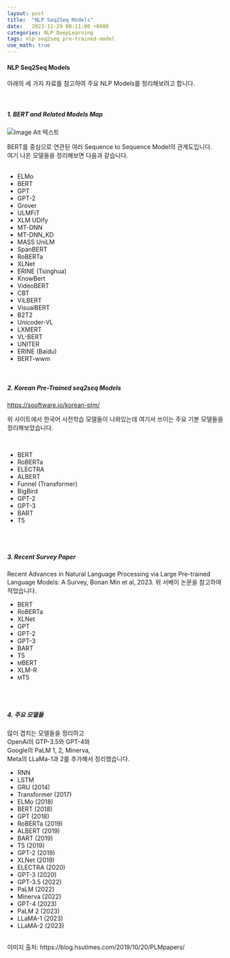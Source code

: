 ```yaml
---
layout: post
title:  "NLP Seq2Seq Models"
date:   2023-11-29 00:11:00 +0900
categories: NLP DeepLearning
tags: nlp seq2seq pre-trained-model
use_math: true
---
```

<h4> NLP Seq2Seq Models </h4>  
  
아래의 세 가지 자료를 참고하여 주요 NLP Models를 정리해보려고 합니다.  
<br> 
<br>  
  

<h5> 1. BERT and Related Models Map </h5> 

![Image Alt 텍스트]({{site.url}}/assets/images/seq2seq_BERT_related_Models.png )
<br>

BERT를 중심으로 연관된 여러 Sequence to Sequence Model의 관계도입니다.  
여기 나온 모델들을 정리해보면 다음과 같습니다.  
<br>

+ ELMo
+ BERT
+ GPT
+ GPT-2
+ Grover
+ ULMFiT
+ XLM UDify
+ MT-DNN
+ MT-DNN_KD
+ MASS UniLM
+ SpanBERT
+ RoBERTa
+ XLNet
+ ERINE (Tsinghua)
+ KnowBert
+ VideoBERT
+ CBT
+ ViLBERT
+ VisualBERT
+ B2T2
+ Unicoder-VL
+ LXMERT
+ VL-BERT
+ UNITER
+ ERINE (Baidu)
+ BERT-wwm

<br>


<h5> 2. Korean Pre-Trained seq2seq Models </h5> 

https://sooftware.io/korean-plm/
<br>

위 사이트에서 한국어 사전학습 모델들이 나와있는데 여기서 쓰이는 주요 기본 모델들을 정리해보았습니다.  

<br>

+ BERT
+ RoBERTa
+ ELECTRA
+ ALBERT
+ Funnel (Transformer)
+ BigBird
+ GPT-2
+ GPT-3
+ BART
+ T5

<br>
<br>
  

<h5> 3. Recent Survey Paper </h5>  
Recent Advances in Natural Language Processing via Large Pre-trained Language Models: A Survey, Bonan Min et al, 2023.  
위 서베이 논문을 참고하여 적었습니다.  

+ BERT
+ RoBERTa
+ XLNet
+ GPT
+ GPT-2
+ GPT-3
+ BART
+ T5
+ <small>M</small>BERT
+ XLM-R
+ <small>M</small>T5

<br>
<br>
  

<h5> 4. 주요 모델들 </h5>  
  
많이 겹치는 모델들을 정리하고  
OpenAi의 GTP-3.5와 GPT-4와  
Google의 PaLM 1, 2, Minerva,  
Meta의 LLaMa-1과 2를 추가해서 정리했습니다.  

+ RNN
+ LSTM
+ GRU (2014)
+ Transformer (2017)
+ ELMo (2018)
+ BERT (2018)
+ GPT (2018)
+ RoBERTa (2019)
+ ALBERT (2019)
+ BART (2019)
+ T5 (2019)
+ GPT-2 (2019)
+ XLNet (2019)
+ ELECTRA (2020)
+ GPT-3 (2020)
+ GPT-3.5 (2022)
+ PaLM (2022)
+ Minerva (2022)
+ GPT-4 (2023)
+ PaLM 2 (2023)
+ LLaMA-1 (2023)
+ LLaMA-2 (2023)

<br>
이미지 출처: https://blog.hsutimes.com/2019/10/20/PLMpapers/
<br>

